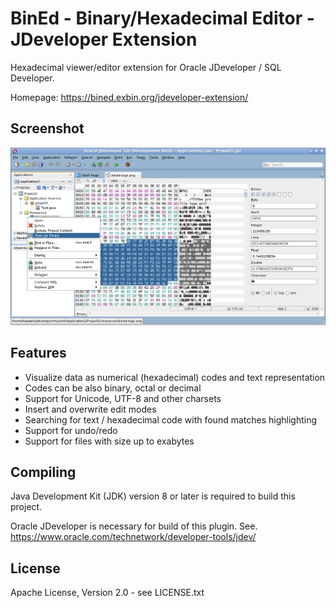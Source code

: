 BinEd - Binary/Hexadecimal Editor - JDeveloper Extension
======================================================

Hexadecimal viewer/editor extension for Oracle JDeveloper / SQL Developer.

Homepage: https://bined.exbin.org/jdeveloper-extension/  

Screenshot
----------

![BinEd-Editor Screenshot](images/jdeveloper-screenshot.png?raw=true)

Features
--------

  * Visualize data as numerical (hexadecimal) codes and text representation
  * Codes can be also binary, octal or decimal
  * Support for Unicode, UTF-8 and other charsets
  * Insert and overwrite edit modes
  * Searching for text / hexadecimal code with found matches highlighting
  * Support for undo/redo
  * Support for files with size up to exabytes

Compiling
---------

Java Development Kit (JDK) version 8 or later is required to build this project.

Oracle JDeveloper is necessary for build of this plugin. See. https://www.oracle.com/technetwork/developer-tools/jdev/  

License
-------

Apache License, Version 2.0 - see LICENSE.txt
